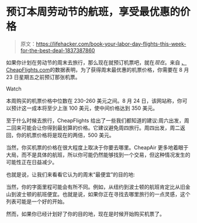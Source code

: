 # 预订本周劳动节的航班，享受最优惠的价格

> 原文：<https://lifehacker.com/book-your-labor-day-flights-this-week-for-the-best-deal-1837387860>

如果你计划在劳动节的周末去旅行，那么现在就预订机票吧，就在*现在*。来自 [、CheapFlights.com](http://CheapFlights.com)的数据表明，为了获得周末最优惠的机票价格，你需要在 8 月 23 日星期五之前预订那张机票。

Watch

本周购买的机票价格中位数在 230-260 美元之间。8 月 24 日，该网站称，你可以预计这一成本将至少上涨 100 美元，使中间价格达到 350 美元。

至于什么时候去旅行，CheapFlights 给出了一些我们都知道的建议:周六出发，周二回来可能会让你得到最划算的价格。它建议避免周四旅行。周四出发，周二返回，你的机票价格将是现在的两倍，500 美元。

当然，你买机票的价格在很大程度上取决于你要去哪里。CheapAir 更多地着眼于大局，而不是具体的航班，所以你可能仍然能够找到一个交易，但这种情况发生的可能性正在日益减少。

也就是说，让我们来看看它认为的周末“最便宜”的目的地:

当然，你的字面里程可能会有所不同。例如，从纽约到波士顿的航班肯定比从旧金山到波士顿的航班便宜。也就是说，如果你正在寻找去哪里旅行的一点灵感，这个列表可能是一个好的开始。

然而，如果你已经计划好了你的目的地，现在是时候开始购买机票了。